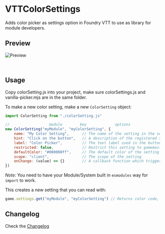 # VTTColorSettings

Adds color picker as settings option in Foundry VTT to use as library for module developers.

## Preview

![Preview](https://i.imgur.com/k3F43B4.gif)

&nbsp;

## Usage

Copy colorSetting.js into your project, make sure colorSettings.js and vanilla-picker.mjs are in the same folder.

To make a new color setting, make a new `ColorSetting` object:

```javascript
import ColorSetting from "./colorSetting.js"

//                  module        key             options
new ColorSetting("myModule", "myColorSetting", {
    name: "My Color Setting",      // The name of the setting in the settings menu
    hint: "Click on the button",   // A description of the registered setting and its behavior
    label: "Color Picker",         // The text label used in the button
    restricted: false,             // Restrict this setting to gamemaster only?
    defaultColor: "#000000ff",     // The default color of the setting
    scope: "client",               // The scope of the setting
    onChange: (value) => {}        // A callback function which triggers when the setting is changed
})
```

_Note:_ You need to have your Module/System built in `esmodules` way for `import` to work.

This creates a new setting that you can read with:

```javascript
game.settings.get("myModule", "myColorSetting") // Returns color code, eg: "#000000ff"
```

## Changelog

Check the [Changelog](https://github.com/ardittristan/VTTColorSettings/blob/master/CHANGELOG.md)
